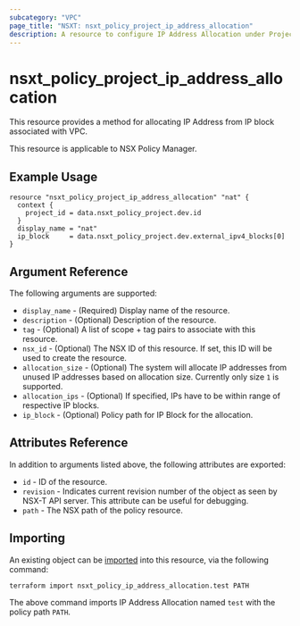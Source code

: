 ```yaml
---
subcategory: "VPC"
page_title: "NSXT: nsxt_policy_project_ip_address_allocation"
description: A resource to configure IP Address Allocation under Project.
---
```


# nsxt_policy_project_ip_address_allocation

This resource provides a method for allocating IP Address from IP block associated with VPC.

This resource is applicable to NSX Policy Manager.

## Example Usage

```hcl
resource "nsxt_policy_project_ip_address_allocation" "nat" {
  context {
    project_id = data.nsxt_policy_project.dev.id
  }
  display_name = "nat"
  ip_block     = data.nsxt_policy_project.dev.external_ipv4_blocks[0]
}
```

## Argument Reference

The following arguments are supported:

* `display_name` - (Required) Display name of the resource.
* `description` - (Optional) Description of the resource.
* `tag` - (Optional) A list of scope + tag pairs to associate with this resource.
* `nsx_id` - (Optional) The NSX ID of this resource. If set, this ID will be used to create the resource.
* `allocation_size` - (Optional) The system will allocate IP addresses from unused IP addresses based on allocation size. Currently only size `1` is supported.
* `allocation_ips` - (Optional) If specified, IPs have to be within range of respective IP blocks.
* `ip_block` - (Optional) Policy path for IP Block for the allocation.

## Attributes Reference

In addition to arguments listed above, the following attributes are exported:

* `id` - ID of the resource.
* `revision` - Indicates current revision number of the object as seen by NSX-T API server. This attribute can be useful for debugging.
* `path` - The NSX path of the policy resource.

## Importing

An existing object can be [imported][docs-import] into this resource, via the following command:

[docs-import]: https://developer.hashicorp.com/terraform/cli/import

```shell
terraform import nsxt_policy_ip_address_allocation.test PATH
```

The above command imports IP Address Allocation named `test` with the policy path `PATH`.
